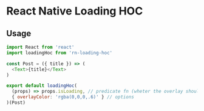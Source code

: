 # React Native Loading HOC

## Usage
```javascript
import React from 'react'
import loadingHoc from 'rn-loading-hoc'

const Post = ({ title }) => (
  <Text>{title}</Text>
)

export default loadingHoc(
  (props) => props.isLoading, // predicate fn (wheter the overlay should be active or not)
  { overlayColor: 'rgba(0,0,0,.6)' } // options
)(Post)
```